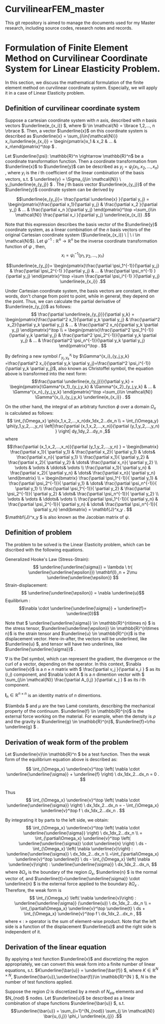 # CurvilinearFEM_master
This git repository is aimed to manage the documents used for my Master research, including source codes, research notes and records.

# Formulation of Finite Element Method on Curvilinear Coordinate System for Linear Elasticity Problem.
In this section, we discuss the mathematical formulation of the finite element method on curvilinear coordinate system. Especially, we will apply it in a case of Linear Elasticity problem.

## Definition of curvilinear coordinate system
Suppose a cartesian coordinate system with $n$ axis, described with $n$ basis vectors $\underline{e_{x_i}}  $, where $i \in \mathcal{N} = \lbrace 1,2,..., n \rbrace $. Then, a vector $\underline{x}$ on this coordinate system is described as $\underline{x} = \sum_{i\in{\mathcal{N}}}  x_i\underline{e_{x_i}} = \begin{pmatrix}x_1 & x_2 & ... & x_n\end{pmatrix}^\top $ . 

Let $\underline{\psi}: \mathbb{R}^n \rightarrow \mathbb{R}^n$ be a coordinate transformation function. 
Then a coordinate transformation from $\underline{x}$ to $\underline{y}$ can be described as $y_j= \psi_j  (x_1, x_2, ..., x_n)$ , where $y_i$ is the $i$ th coefficient of the linear combination of the  basis vectors, s.t. $ \underline{y} = \Sigma_{j\in \mathcal{N}} \ y_j\underline{e_{y_j}} $ . The $j$ th basis vector $\underline{e_{y_j}}$ of the $\underline{y}$ coordinate system can be derived by 

$$\underline{e_{y_j}}= \frac{\partial \underline{x}  }{\partial y_j} = 
\begin{pmatrix}\frac{\partial x_1}{\partial y_j} & \frac{\partial x_2 }{\partial y_j} & ... & \frac{\partial x_n  }{\partial y_j} \end{pmatrix}^\top
=\sum_{i\in \mathcal{N}} \frac{\partial x_i  }{\partial y_j} \underline{e_{x_i}} .$$

Note that this expression describes the basis vector of the $\underline{y}$ coordinate system, as a linear combination of the $n$ basis vectors of the original Cartesian coordinate system {$\underline{e_{x_i}} \ | \ i \in \mathcal{N}$}. Let $\psi^{-1}: \mathbb{R}^n \rightarrow \mathbb{R}^n$ be the inverse coordinate transformation function of $\psi$ , then,
$$
x_i= \psi_i^{-1} (y_1, y_2, ..., y_n)
$$

$$\underline{e_{y_j}}= 
\begin{pmatrix}\frac{\partial  \psi_1^{-1}}{\partial y_j} & \frac{\partial  \psi_2^{-1} }{\partial y_j} & ... & \frac{\partial  \psi_n^{-1} }{\partial y_j} \end{pmatrix}^\top
=\sum  \frac{\partial  \psi_i^{-1}  }{\partial y_j} \underline{e_{x_i}} .$$

Under Cartesian coordinate system, the basis vectors are constant, in other words, don't change from point to point, while in general, they depend on the point. Thus, we can calculate the partial derivative of $\underline{e_{y_j}}$ as follows:
$$ \frac{\partial \underline{e_{y_j}}}{\partial y_k} = 
\begin{pmatrix}\frac{\partial^2 x_1}{\partial y_k \partial y_j} & \frac{\partial^2 x_2}{\partial y_k \partial y_j} &  ... & \frac{\partial^2 x_n}{\partial y_k \partial y_j}   \end{pmatrix}^\top \\ = 
\begin{pmatrix}\frac{\partial^2 \psi_1^{-1}}{\partial y_k \partial y_j} & \frac{\partial^2 \psi_2^{-1}}{\partial y_k \partial y_j} &  ... & \frac{\partial^2 \psi_n^{-1}}{\partial y_k \partial y_j}   \end{pmatrix}^\top . $$

By defining a new symbol $\Gamma^{x_i}_{y_j,y_k}$  by $\Gamma^{x_i}_{y_j,y_k} =\frac{\partial^2 x_i}{\partial y_k \partial y_j}=\frac{\partial^2 \psi_i^{-1}}{\partial y_k \partial y_j}$, also known as Christoffel symbol, the equation above is transformed into the next form:
$$\frac{\partial \underline{e_{y_j}}}{\partial y_k} = 
\begin{pmatrix}\Gamma^{x_1}_{y_j,y_k} & \Gamma^{x_2}_{y_j,y_k} &  ... & \Gamma^{x_n}_{y_j,y_k}   \end{pmatrix}^\top =\sum_{i\in \mathcal{N}} \Gamma^{x_i}_{y_j,y_k} \underline{e_{x_i}} . $$

On the other hand, the integral of an arbitraty function $\phi$ over a domain $\Omega_x$ is calculated as follows:
$$ \int_{\Omega_x} \phi(x_1,x_2,...,x_n)dx_1dx_2...dx_n \\
= \int_{\Omega_y} \phi(y_1,y_2,...,y_n) \left|\frac{\partial (x_1,x_2,...,x_n)}{\partial (y_1,y_2,...,y_n) } \right| dy_1dy_2...dy_n ,$$
where 
$$\frac{\partial (x_1,x_2,...,x_n)}{\partial (y_1,y_2,...,y_n) } 
= \begin{bmatrix}
\frac{\partial x_1}{ \partial y_1} & \frac{\partial x_2}{ \partial y_1} & \dots& \frac{\partial x_n}{ \partial y_1} \\
\frac{\partial x_1}{ \partial y_2} & \frac{\partial x_2}{ \partial y_2} & \dots& \frac{\partial x_n}{ \partial y_2} \\
\vdots & \vdots & \ddots& \vdots \\
\frac{\partial x_1}{ \partial y_n} & \frac{\partial x_2}{ \partial y_n} & \dots& \frac{\partial x_n}{ \partial y_n}   
\end{bmatrix} \\
= \begin{bmatrix}
\frac{\partial \psi_1^{-1}}{ \partial y_1} & \frac{\partial \psi_2^{-1}}{ \partial y_1} & \dots& \frac{\partial \psi_n^{-1}}{ \partial y_1} \\
\frac{\partial \psi_1^{-1}}{ \partial y_2} & \frac{\partial \psi_2^{-1}}{ \partial y_2} & \dots& \frac{\partial \psi_n^{-1}}{ \partial y_2} \\
\vdots & \vdots & \ddots& \vdots \\
\frac{\partial \psi_1^{-1}}{ \partial y_n} & \frac{\partial \psi_2^{-1}}{ \partial y_n} & \dots& \frac{\partial \psi_n^{-1}}{ \partial y_n}   
\end{bmatrix} 
= \mathbf{J}^x_y . $$
$\mathbf{J}^x_y $ is also known as the Jacobian matrix of $\psi$.


## Definition of problem
The problem to be solved is the Linear Elasticity problem, which can be discribed with the following equations.

Generalized Hooke's Law (Stress-Strain):
$$ \underline{\underline{\sigma}} = \lambda \ tr( \underline{\underline{\epsilon}}) \mathbf{I}_n + 2\mu \underline{\underline{\epsilon}} $$
Strain-displacement: 
$$ \underline{\underline{\epsilon}} = \nabla \underline{u}$$
Equilibrium : 
$$\nabla \cdot \underline{\underline{\sigma}}  + \underline{f}= \underline{0}$$

Note that $ \underline{\underline{\sigma}} \in \mathbb{R}^{n\times n}  $ is the stress tensor, $\underline{\underline{\epsilon}} \in \mathbb{R}^{n\times n}$ is the strain tensor
and $\underline{u} \in \mathbb{R}^{n}$ is the displacement vector.
Here-in-after, the vectors will be underlined, like $\underline{u} $, and tensor will have two underlines, like $\underline{\underline{\sigma}}$ . 

$\nabla$ is the Del symbol, which can represent the gradient, the divergence or the curl of a vector, depending on the operator. In this context, $\nabla \underline{v}$ is a $n\times n$ matrix with $ \frac{\partial v_j }{\partial x_i } $ as its $(i,j)$ component, and $\nabla \cdot A $ is a $n$ dimention vector with $ \sum_{j\in \mathcal{N}} \frac{\partial A_{i,j} }{\partial x_j } $  as its $i$ th component. 

$\mathbf{I}_n \in \mathbb{R}^{n\times n}$ is an identity matrix of $n$ dimentions.

$\lambda $ and $\mu$ are the two Lamé constants, describing the mechanical property of the continuum. $\underline{f} \in \mathbb{R}^{n}$ is the external force working on the material. For example, when the density is $\rho$ and the gravity is $\underline{g} \in \mathbb{R}^{n}$, $\underline{f}=\rho \underline{g} $ .


<!-- $ = \Sigma_i \frac{\partial v_i}{\partial x_i} \underline{e_i} $, where $ \underline{e_i}  $ is the unit vector in direction of the $i$ th axis on the Cartesian coordinate system. -->

## Derivation of weak form of the problem
Let $\underline{v}\in \mathbb{R}^n $ be a test function. Then the weak form of the equilibrium equation above is described as:

$$ \int_{\Omega_x} \underline{v}^\top \left( \nabla \cdot \underline{\underline{\sigma}}  + \underline{f} \right) \ dx_1dx_2...dx_n = 0 . $$  
Thus 
$$ \int_{\Omega_x} \underline{v}^\top \left( \nabla \cdot \underline{\underline{\sigma}}  \right) \ dx_1dx_2...dx_n = - \int_{\Omega_x} \underline{v}^\top f \ dx_1dx_2...dx_n . $$  

By integrating it by parts to the left side, we obtain:
$$ \int_{\Omega_x} \underline{v}^\top \left( \nabla \cdot \underline{\underline{\sigma}}  \right) \ dx_1dx_2...dx_n \\
= \int_{\partial\Omega_x} \underline{v}^\top \left(  \underline{\underline{\sigma}} \cdot \underline{n}  \right) \ ds - \int_{\Omega_x} \left( \nabla \underline{v}\right) : \underline{\underline{\sigma}}   \ dx_1dx_2...dx_n \\
=\int_{\partial\Omega_x} \underline{v}^\top  \underline{t} \ ds - \int_{\Omega_x} \left( \nabla \underline{v}\right) : \underline{\underline{\sigma}}   \ dx_1dx_2...dx_n, $$ 
where $\partial\Omega_x$ is the boundary of the region $\Omega_x$, $\underline{n} $ is the normal vector of, and $\underline{t}=\underline{\underline{\sigma}} \cdot \underline{n} $ is the external force applied to the boundary  $\partial\Omega_x$ .
Therefore, the weak form is 
$$  \int_{\Omega_x} \left( \nabla \underline{v}\right) : \underline{\underline{\sigma}} (\underline{u})   \ dx_1dx_2...dx_n \\ 
= \int_{\partial\Omega_x} \underline{v}^\top  \underline{t} \ ds + \int_{\Omega_x} \underline{v}^\top f \ dx_1dx_2...dx_n , $$
where « $:$ » operator is the sum of element-wise product.
Note that the left side is a function of the displacement $\underline{u}$ and the right side is independent of it. 

## Derivation of the linear equation 

By applying a test function $\underline{v}$ and discretizing the region appropriately, we can convert this weak form into a finite number of linear equations, s.t. $K\underline{\bar{u}} = \underline{\bar{f}} $, where $K \in \mathbb{R}^{N \times N}$, $\underline{\bar{u}},\underline{\bar{f}}\in \mathbb{R}^{N } $, $N$ is the number of test functions applied.

Suppose the region $\Omega$ is discretized by a mesh of $N_{ele}$ elements and $N_{nod} $ nodes. Let $\underline{u}$ be described as a linear combination of shape functions $\underline{\bar{u}} $, s.t. $$\underline{\bar{u}} = \sum_{i=1}^{N_{nod}} \sum_{j \in \mathcal{N}} \bar{u_{i,j}} \phi_i \underline{e_{j}} .$$








